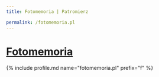 ```yaml
---
title: Fotomemoria | Patromierz

permalink: /fotomemoria.pl
---
```


# [Fotomemoria](https://patronite.pl/fotomemoria.pl)

{% include profile.md name="fotomemoria.pl" prefix="f" %}
